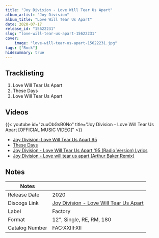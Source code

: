 ```yaml
---
title: "Joy Division - Love Will Tear Us Apart"
album_artist: "Joy Division"
album_title: "Love Will Tear Us Apart"
date: 2020-07-17
release_id: "15622231"
slug: "love-will-tear-us-apart-15622231"
cover:
    image: "love-will-tear-us-apart-15622231.jpg"
tags: ["Rock"]
hideSummary: true
---
```


## Tracklisting
1. Love Will Tear Us Apart
2. These Days
3. Love Will Tear Us Apart

## Videos
{{< youtube id="zuuObGsB0No" title="Joy Division - Love Will Tear Us Apart [OFFICIAL MUSIC VIDEO]" >}}
- [Joy Division: Love Will Tear Us Apart 95](https://www.youtube.com/watch?v=k3_C710an9w)
- [These Days](https://www.youtube.com/watch?v=RNKk8TYnZZ8)
- [Joy Division - Love Will Tear Us Apart '95 (Radio Version) Lyrics](https://www.youtube.com/watch?v=yLVcOrdzkRc)
- [Joy Division - Love will tear us apart (Arthur Baker Remix)](https://www.youtube.com/watch?v=uiqoCWvmQY8)

## Notes

| Notes          |             |
| ---------------| ----------- |
| Release Date   | 2020 |
| Discogs Link   | [Joy Division - Love Will Tear Us Apart](https://www.discogs.com/release/15622231) |
| Label          | Factory |
| Format         | 12\", Single, RE, RM, 180 |
| Catalog Number | FAC·XXIII·XII |

